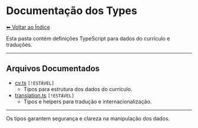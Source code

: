 # Documentação dos Types

[⬅ Voltar ao Índice](../README_INDEX.md)

Esta pasta contém definições TypeScript para dados do currículo e traduções.

---

## Arquivos Documentados

- [cv.ts](cv.md) `[!ESTÁVEL]`
  - Tipos para estrutura dos dados do currículo.
- [translation.ts](translation.md) `[!ESTÁVEL]`
  - Tipos e helpers para tradução e internacionalização.

---

Os tipos garantem segurança e clareza na manipulação dos dados.
